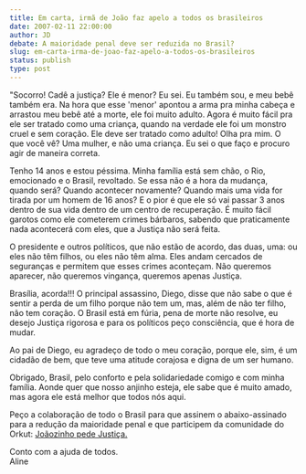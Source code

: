 ```yaml
---
title: Em carta, irmã de João faz apelo a todos os brasileiros
date: 2007-02-11 22:00:00
author: JD
debate: A maioridade penal deve ser reduzida no Brasil?
slug: em-carta-irma-de-joao-faz-apelo-a-todos-os-brasileiros
status: publish 
type: post
---
```


"Socorro! Cadê a justiça? Ele é menor? Eu sei. Eu também sou, e meu bebê também era. Na hora que esse 'menor' apontou a arma pra minha cabeça e arrastou meu bebê até a morte, ele foi muito adulto. Agora é muito fácil pra ele ser tratado como uma criança, quando na verdade ele foi um monstro cruel e sem coração. Ele deve ser tratado como adulto! Olha pra mim. O que você vê? Uma mulher, e não uma criança. Eu sei o que faço e procuro agir de maneira correta.  
  
Tenho 14 anos e estou péssima. Minha família está sem chão, o Rio, emocionado e o Brasil, revoltado. Se essa não é a hora da mudança, quando será? Quando acontecer novamente? Quando mais uma vida for tirada por um homem de 16 anos? E o pior é que ele só vai passar 3 anos dentro de sua vida dentro de um centro de recuperação. É muito fácil garotos como ele cometerem crimes bárbaros, sabendo que praticamente nada acontecerá com eles, que a Justiça não será feita.   
  
O presidente e outros políticos, que não estão de acordo, das duas, uma: ou eles não têm filhos, ou eles não têm alma. Eles andam cercados de seguranças e permitem que esses crimes aconteçam. Não queremos aparecer, não queremos vingança, queremos apenas Justiça.  
  
Brasília, acorda!!! O principal assassino, Diego, disse que não sabe o que é sentir a perda de um filho porque não tem um, mas, além de não ter filho, não tem coração. O Brasil está em fúria, pena de morte não resolve, eu desejo Justiça rigorosa e para os políticos peço consciência, que é hora de mudar.   
  
Ao pai de Diego, eu agradeço de todo o meu coração, porque ele, sim, é um cidadão de bem, que teve uma atitude corajosa e digna de um ser humano.   
  
Obrigado, Brasil, pelo conforto e pela solidariedade comigo e com minha família. Aonde quer que nosso anjinho esteja, ele sabe que é muito amado, mas agora ele está melhor que todos nós aqui.  
  
Peço a colaboração de todo o Brasil para que assinem o abaixo-assinado para a redução da maioridade penal e que participem da comunidade do Orkut: [Joãozinho pede Justiça.](http://www.orkut.com/Community.aspx?cmm=27625497)   
  
Conto com a ajuda de todos.   
Aline
